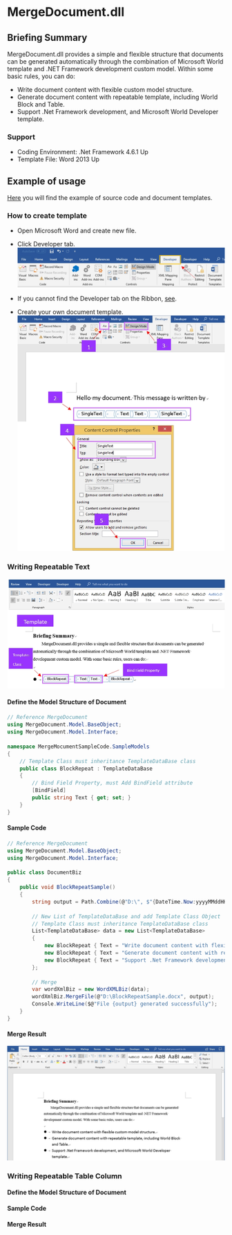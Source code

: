 # MergeDocument.dll #
## Briefing Summary ##

MergeDocument.dll provides a simple and flexible structure that documents can be generated automatically through the combination of Microsoft World template and .NET Framework development custom model. Within some basic rules, you can do:

- Write document content with flexible custom model structure.
- Generate document content with repeatable template, including World Block and Table.
- Support .Net Framework development, and Microsoft World Developer template.

### Support ###
- Coding Environment: .Net Framework 4.6.1 Up
- Template File: Word 2013 Up


## Example of usage ##

[Here](https://github.com/Itsower/MergeDocument "Here") you will find the example of source code and document templates.

### How to create template ###
- Open Microsoft Word and create new file.
- Click Developer tab.
![Alt text](https://github.com/Itsower/MergeDocument/blob/master/wordDeveloperTag.jpg)

- If you cannot find the Developer tab on the Ribbon, [see](https://docs.microsoft.com/en-us/visualstudio/vsto/how-to-show-the-developer-tab-on-the-ribbon "see").
- Create your own document template.
![Alt text](https://github.com/Itsower/MergeDocument/blob/master/createDocumentTemplate.jpg)

### Writing Repeatable Text ###
![Alt text](https://github.com/Itsower/MergeDocument/blob/master/writingRepeatableText.jpg)

#### Define the Model Structure of Document ####
```csharp
// Reference MergeDocument
using MergeDocument.Model.BaseObject;
using MergeDocument.Model.Interface;

namespace MergeMocumentSampleCode.SampleModels
{
    // Template Class must inheritance TemplateDataBase class
    public class BlockRepeat : TemplateDataBase
    {
        // Bind Field Property, must Add BindField attribute
        [BindField]
        public string Text { get; set; }
    }
}
```

#### Sample Code ####
```csharp
// Reference MergeDocument
using MergeDocument.Model.BaseObject;
using MergeDocument.Model.Interface;

public class DocumentBiz
{
    public void BlockRepeatSample()
    {
        string output = Path.Combine(@"D:\", $"{DateTime.Now:yyyyMMddHHmmss}.docx");

        // New List of TemplateDataBase and add Template Class Object
        // Template Class must inheritance TemplateDataBase class
        List<TemplateDataBase> data = new List<TemplateDataBase>
        {
            new BlockRepeat { Text = "Write document content with flexible custom model structure." },
            new BlockRepeat { Text = "Generate document content with repeatable template, including World Block and Table." },
            new BlockRepeat { Text = "Support .Net Framework development, and Microsoft World Developer template." }
        };

        // Merge 
        var wordXmlBiz = new WordXMLBiz(data);
        wordXmlBiz.MergeFile(@"D:\BlockRepeatSample.docx", output);
        Console.WriteLine($@"File {output} generated successfully");
    }
}
```

#### Merge Result ####
![Alt text](https://github.com/Itsower/MergeDocument/blob/master/writingRepeatableText_Result.jpg)

### Writing Repeatable Table Column ###
#### Define the Model Structure of Document ####
#### Sample Code ####
#### Merge Result ####
